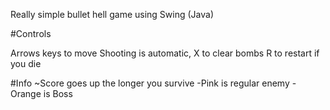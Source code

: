 Really simple bullet hell game using Swing (Java)

#Controls

Arrows keys to move
Shooting is automatic, 
X to clear bombs
R to restart if you die


#Info
~Score goes up the longer you survive
-Pink is regular enemy
-Orange is Boss
